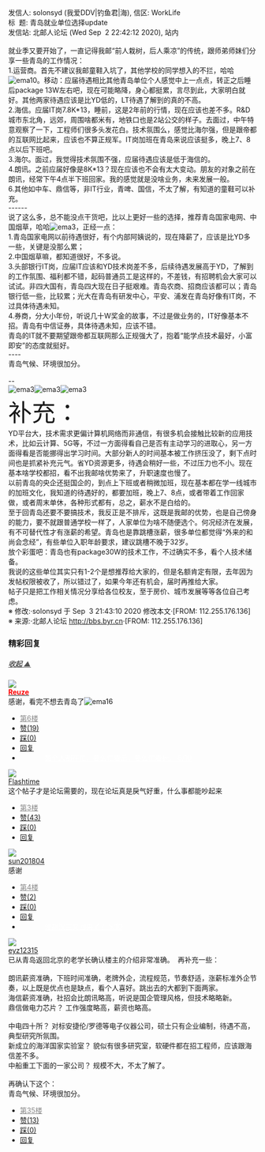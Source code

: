 <div class="a-content-wrap">发信人: solonsyd (我爱DDV|钓鱼君|海), 信区: WorkLife<br>标&nbsp;&nbsp;题: 青岛就业单位选择update<br>发信站: 北邮人论坛 (Wed Sep&nbsp;&nbsp;2 22:42:12 2020), 站内<br><br>就业季又要开始了，一直记得我邮“前人栽树，后人乘凉”的传统，跟师弟师妹们分享一些青岛的工作情况：<br>1.运营商。首先不建议我邮童鞋入坑了，其他学校的同学想入的不拦，哈哈<img src="/img/ubb/ema/10.gif" alt="ema10" style="display:inline;border-style:none">。移动：应届待遇相比其他青岛单位个人感觉中上一点点，转正之后睡后package 13W左右吧，现在可能略降，身心都挺累，言尽到此，大家明白就好。其他两家待遇应该是比YD低的，LT待遇了解到的真的不高。<br>2.海信。应届IT岗7.8K*13，睡前，这是2年前的行情，现在应该也差不多。R&amp;D城市东北角，远郊，周围啥都米有，地铁口也是2站公交的样子。去面过，中午特意观察了一下，工程师们很多头发花白。技术氛围么，感觉比海尔强，但是跟帝都的互联网比起来，应该也不算正规军。IT岗加班在青岛来说应该挺多，晚上7、8点以后下班吧。<br>3.海尔。面过，我觉得技术氛围不强，应届待遇应该是低于海信的。<br>4.朗讯。之前应届好像是8K*13？现在应该也不会有太大变动。朋友的对象之前在朗讯，经常下午4点半下班回家。我的感觉就是没啥业务，未来发展一般。<br>6.其他如中车、鼎信等，非IT行业，青啤、国信，不太了解，有知道的童鞋可以补充。<br>------<br>说了这么多，总不能没点干货吧，比以上更好一些的选择，推荐青岛国家电网、中国烟草，哈哈<img src="/img/ubb/ema/3.gif" alt="ema3" style="display:inline;border-style:none">，正经一点：<br>1.青岛国家电网以前待遇很好，有个内部阿姨说的，现在降薪了，应该是比YD多一些，关键是没那么累；<br>2.中国烟草嘛，都知道很好，不多说。<br>3.头部银行IT岗，应届IT应该和YD技术岗差不多，后续待遇发展高于YD，了解到的工作氛围、福利都不错，起码普通员工是这样的，不差钱，有招聘机会大家可以试试。非四大国有，青岛四大现在日子挺艰难。青岛农商、招商应该都可以；青岛银行低一些，比较累；光大在青岛有研发中心，平安、浦发在青岛好像有IT岗，不过具体待遇未知。<br>4.券商，分大小年份，听说几十W奖金的故事，不过是做业务的，IT好像基本不招。青岛有中信证券，具体待遇未知，应该不错。<br>青岛的IT就不要期望跟帝都互联网那么正规强大了，抱着“能学点技术最好，小富即安”的态度就挺好。<br>----<br>青岛气候、环境很加分。<br><br>--<br><img src="/img/ubb/ema/3.gif" alt="ema3" style="display:inline;border-style:none"><img src="/img/ubb/ema/3.gif" alt="ema3" style="display:inline;border-style:none"><img src="/img/ubb/ema/3.gif" alt="ema3" style="display:inline;border-style:none"><br><font size="7">补充：</font><br>YD平台大，技术需求更偏计算机网络而非通信，有很多机会接触比较新的应用技术，比如云计算、5G等，不过一方面得看自己是否有主动学习的进取心，另一方面得看是否能挪得出学习时间。大部分新人的时间基本被工作挤压没了，剩下点时间也是抓紧补充元气。省YD资源更多，待遇会稍好一些，不过压力也不小。现在基本啥学校都招，看不出我邮啥优势来了，升职速度也慢了。<br>以前青岛的央企还挺国企的，到点上下班或者稍微加班，现在基本都在学一线城市的加班文化，我知道的待遇好的，都要加班，晚上7、8点，或者带着工作回家做，或者周末单休，各种形式都有，总之，薪水不是白给的。<br>至于回青岛还要不要搞技术，我反正是不排斥，这既是我邮的优势，也是自己傍身的能力，要不就跟普通学校一样了，人家单位为啥不随便选个。何况经济在发展，有不可替代性才有涨薪的希望。青岛也是靠跳槽涨薪，很多单位都觉得“外来的和尚会念经”，有些单位入职年龄要求，建议跳槽不晚于32岁。<br>放个彩蛋吧：青岛也有package30W的技术工作，不过确实不多，看个人技术储备。<br>我说的这些单位其实只有1-2个是想推荐给大家的，但是名额肯定有限，去年因为发帖权限被收了，所以错过了，如果今年还有机会，届时再推给大家。<br>帖子只是把工作相关情况分享给各位校友，至于房价、城市发展等等各位自己考虑。<br><font class="f006">※ 修改:·solonsyd 于 Sep&nbsp;&nbsp;3 21:43:10 2020 修改本文·[FROM: 112.255.176.136]</font><font class="f000"><br></font><font class="f000"></font><font class="f002">※ 来源:·北邮人论坛 <a target="_blank" href="http://bbs.byr.cn">http://bbs.byr.cn</a>·[FROM: 112.255.176.136]</font><font class="f000"><br></font><div id="nice_view" class="corner" style="margin:0;display:block"><div class="a-nice-comment-divline"><h3><span>精彩回复</span></h3><h5><a class="a-func-toggle" style="color:#555;" href="#">收起 ▲</a></h5></div><div class="a-nice-comment"><div class="a-nice-comment-item"><a class="a-nice-comment-face" href="/user/query/Reuze"><img src="https://bbs.byr.cn/img/face_default_m.jpg"></a><div class="a-nice-comment-cell"><div class="a-nice-comment-id"><a href="/user/query/Reuze"><strong style="color:red;">Reuze</strong></a></div><div class="a-nice-comment-content">感谢，看完不想去青岛了<img src="/img/ubb/ema/16.gif" alt="ema16" style="display:inline;border-style:none"></div><div><ul class="a-func a-nice-comment-func"><li><a class="a-nice-comment-floor" style="color:#888;" title="点击跳转" href="/article/WorkLife/1152486?s=1152493">第6楼</a></li><li><a href="/article/WorkLife/ajax_voteup/1152493.json" class="a-func-like" id="like_list1152493"><samp class="ico-pos-zaninactive" id="icon_like_list1152493"></samp>赞(19)</a></li><li><a href="/article/WorkLife/ajax_votedown/1152493.json" id="listCai1152493" class="a-func-cai"><samp class="ico-pos-caiinactive" id="icon_list_cai1152493"></samp>踩(0)</a></li><li><samp class="ico-pos-reply"></samp><a href="/article/WorkLife/post/1152493" class="a-post">回复</a></li><li><a href="#" style="color:white;margin:0px 50px;">每个人都在忙，要么忙着活，要么忙着死。 6/10</a></li></ul></div></div></div><div class="a-nice-comment-item"><a class="a-nice-comment-face" href="/user/query/Flashtime"><img src="https://bbs.byr.cn/img/face_default_m.jpg"></a><div class="a-nice-comment-cell"><div class="a-nice-comment-id"><a href="/user/query/Flashtime">Flashtime</a></div><div class="a-nice-comment-content">这个帖子才是论坛需要的，现在论坛真是戾气好重，什么事都能吵起来</div><div><ul class="a-func a-nice-comment-func"><li><a class="a-nice-comment-floor" style="color:#888;" title="点击跳转" href="/article/WorkLife/1152486?s=1152489">第3楼</a></li><li><a href="/article/WorkLife/ajax_voteup/1152489.json" class="a-func-like" id="like_list1152489"><samp class="ico-pos-zaninactive" id="icon_like_list1152489"></samp>赞(43)</a></li><li><a href="/article/WorkLife/ajax_votedown/1152489.json" id="listCai1152489" class="a-func-cai"><samp class="ico-pos-caiinactive" id="icon_list_cai1152489"></samp>踩(0)</a></li><li><samp class="ico-pos-reply"></samp><a href="/article/WorkLife/post/1152489" class="a-post">回复</a></li></ul></div></div></div><div class="a-nice-comment-item"><a class="a-nice-comment-face" href="/user/query/sun201804"><img src="https://bbs.byr.cn/uploadFace/S/sun201804.6144.jpg"></a><div class="a-nice-comment-cell"><div class="a-nice-comment-id"><a href="/user/query/sun201804">sun201804</a></div><div class="a-nice-comment-content">感谢</div><div><ul class="a-func a-nice-comment-func"><li><a class="a-nice-comment-floor" style="color:#888;" title="点击跳转" href="/article/WorkLife/1152486?s=1152490">第4楼</a></li><li><a href="/article/WorkLife/ajax_voteup/1152490.json" class="a-func-like" id="like_list1152490"><samp class="ico-pos-zaninactive" id="icon_like_list1152490"></samp>赞(2)</a></li><li><a href="/article/WorkLife/ajax_votedown/1152490.json" id="listCai1152490" class="a-func-cai"><samp class="ico-pos-caiinactive" id="icon_list_cai1152490"></samp>踩(0)</a></li><li><samp class="ico-pos-reply"></samp><a href="/article/WorkLife/post/1152490" class="a-post">回复</a></li><li><a href="#" style="color:white;margin:0px 50px;">我胡汉三又回来了！ 5/10</a></li></ul></div></div></div><div class="a-nice-comment-item"><a class="a-nice-comment-face" href="/user/query/eyz12315"><img src="https://bbs.byr.cn/uploadFace/E/eyz12315.6592.gif"></a><div class="a-nice-comment-cell"><div class="a-nice-comment-id"><a href="/user/query/eyz12315">eyz12315</a></div><div class="a-nice-comment-content">已从青岛返回北京的老学长确认楼主的介绍非常准确。&nbsp;&nbsp;再补充一些：<br><br>朗讯薪资准确，下班时间准确，老牌外企，流程规范，节奏舒适，涨薪标准外企节奏，以上既是优点也是缺点，看个人喜好。跳出去的大都到下面两家。<br>海信薪资准确，社招会比朗讯略高，听说是国企管理风格，但技术略略新。<br>鼎信做电力芯片？ 工作强度略高，薪资也略高。<br><br>中电四十所？ 对标安捷伦/罗德等电子仪器公司，硕士只有企业编制，待遇不高，典型研究所氛围。<br>新成立的海洋国家实验室？ 貌似有很多研究室，软硬件都在招工程师，应该跟海信差不多。<br>中船重工下面的一家公司？ 规模不大，不太了解了。<br><br>再确认下这个：<br>青岛气候、环境很加分。&nbsp;&nbsp;</div><div><ul class="a-func a-nice-comment-func"><li><a class="a-nice-comment-floor" style="color:#888;" title="点击跳转" href="/article/WorkLife/1152486?s=1152539">第35楼</a></li><li><a href="/article/WorkLife/ajax_voteup/1152539.json" class="a-func-like" id="like_list1152539"><samp class="ico-pos-zaninactive" id="icon_like_list1152539"></samp>赞(13)</a></li><li><a href="/article/WorkLife/ajax_votedown/1152539.json" id="listCai1152539" class="a-func-cai"><samp class="ico-pos-caiinactive" id="icon_list_cai1152539"></samp>踩(0)</a></li><li><samp class="ico-pos-reply"></samp><a href="/article/WorkLife/post/1152539" class="a-post">回复</a></li></ul></div></div></div></div></div><!--成就解锁：彩蛋2号获得！输入魂斗罗秘籍可解锁彩蛋3号。hint： IE 0=A  1=B--来自bbs.byr.cn----></div>